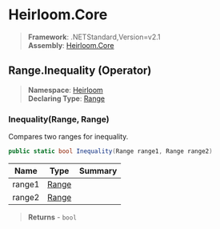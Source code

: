 # Heirloom.Core

> **Framework**: .NETStandard,Version=v2.1  
> **Assembly**: [Heirloom.Core][0]

## Range.Inequality (Operator)

> **Namespace**: [Heirloom][0]  
> **Declaring Type**: [Range][1]

### Inequality(Range, Range)

Compares two ranges for inequality.

```cs
public static bool Inequality(Range range1, Range range2)
```

| Name   | Type       | Summary |
|--------|------------|---------|
| range1 | [Range][1] |         |
| range2 | [Range][1] |         |

> **Returns** - `bool`

[0]: ../../../Heirloom.Core.md
[1]: ../Range.md
